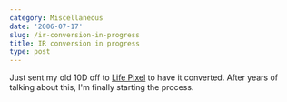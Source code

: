 ```yaml
---
category: Miscellaneous
date: '2006-07-17'
slug: /ir-conversion-in-progress
title: IR conversion in progress
type: post
---
```



Just sent my old 10D off to [Life Pixel](http://lifepixel.com/) to
have it converted. After years of talking about this, I'm finally
starting the process.